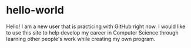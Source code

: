 # hello-world

Hello! I am a new user that is practicing with GitHub right now. I would like to use this site to help develop my career in Computer Science through learning other people's work while creating my own program. 
